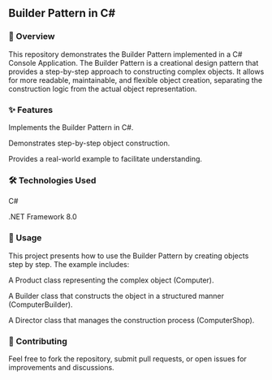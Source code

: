 ## Builder Pattern in C#


### 📌 Overview

This repository demonstrates the Builder Pattern implemented in a C# Console Application. The Builder Pattern is a creational design pattern that provides a step-by-step approach to constructing complex objects. It allows for more readable, maintainable, and flexible object creation, separating the construction logic from the actual object representation.

### ✨ Features

Implements the Builder Pattern in C#.

Demonstrates step-by-step object construction.

Provides a real-world example to facilitate understanding.

### 🛠️ Technologies Used

C#

.NET Framework 8.0

### 🎯 Usage

This project presents how to use the Builder Pattern by creating objects step by step. The example includes:

A Product class representing the complex object (Computer).

A Builder class that constructs the object in a structured manner (ComputerBuilder).

A Director class that manages the construction process (ComputerShop).

### 🤝 Contributing

Feel free to fork the repository, submit pull requests, or open issues for improvements and discussions.
